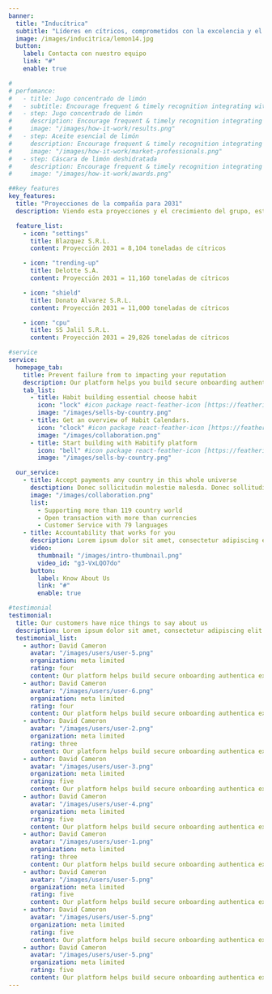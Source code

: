 ```yaml
---
banner:
  title: "Inducítrica"
  subtitle: "Líderes en cítricos, comprometidos con la excelencia y el desarrollo sostenible."
  image: /images/inducitrica/lemon14.jpg
  button:
    label: Contacta con nuestro equipo
    link: "#"
    enable: true

#
# perfomance:
#   - title: Jugo concentrado de limón
#   - subtitle: Encourage frequent & timely recognition integrating with communication tools
#   - step: Jugo concentrado de limón
#     description: Encourage frequent & timely recognition integrating with communication tools
#     image: "/images/how-it-work/results.png"
#   - step: Aceite esencial de limón
#     description: Encourage frequent & timely recognition integrating with communication tools
#     image: "/images/how-it-work/market-professionals.png"
#   - step: Cáscara de limón deshidratada
#     description: Encourage frequent & timely recognition integrating with communication tools
#     image: "/images/how-it-work/awards.png"

##key features
key_features:
  title: "Proyecciones de la compañía para 2031"
  description: Viendo esta proyecciones y el crecimiento del grupo, esto requiere la necesidad de poder montar una fabrica para industrializar su limón propio. Hoy el grupo cuenta con 35.000 Tn de fruta propia y la proyección de producción superara las 60.000 Tn en los próximos 5 años, esto lleva a solicitarles, poder entablar conversaciones con el objeto de  obtener un contrato de comercialización y aprovisionamiento con Coca Cola Company  

  feature_list:
    - icon: "settings"
      title: Blazquez S.R.L.
      content: Proyección 2031 = 8,104 toneladas de cítricos

    - icon: "trending-up"
      title: Delotte S.A.
      content: Proyección 2031 = 11,160 toneladas de cítricos

    - icon: "shield"
      title: Donato Alvarez S.R.L.
      content: Proyección 2031 = 11,000 toneladas de cítricos

    - icon: "cpu"
      title: SS Jalil S.R.L.
      content: Proyección 2031 = 29,826 toneladas de cítricos

#service
service:
  homepage_tab:
    title: Prevent failure from to impacting your reputation
    description: Our platform helps you build secure onboarding authentication experiences that retain and engage your users. We build the infrastructure, you can.
    tab_list:
      - title: Habit building essential choose habit
        icon: "lock" #icon package react-feather-icon [https://feathericons.com/]
        image: "/images/sells-by-country.png"
      - title: Get an overview of Habit Calendars.
        icon: "clock" #icon package react-feather-icon [https://feathericons.com/]
        image: "/images/collaboration.png"
      - title: Start building with Habitify platform
        icon: "bell" #icon package react-feather-icon [https://feathericons.com/]
        image: "/images/sells-by-country.png"

  our_service:
    - title: Accept payments any country in this whole universe
      desctiption: Donec sollicitudin molestie malesda. Donec sollitudin molestie malesuada. Mauris pellentesque nec, egestas non nisi. Cras ultricies ligula sed
      image: "/images/collaboration.png"
      list:
        - Supporting more than 119 country world
        - Open transaction with more than currencies
        - Customer Service with 79 languages
    - title: Accountability that works for you
      description: Lorem ipsum dolor sit amet, consectetur adipiscing elit. Morbi egestas Werat viverra id et aliquet. vulputate egestas sollicitudin.
      video:
        thumbnail: "/images/intro-thumbnail.png"
        video_id: "g3-VxLQO7do"
      button:
        label: Know About Us
        link: "#"
        enable: true

#testimonial
testimonial:
  title: Our customers have nice things to say about us
  description: Lorem ipsum dolor sit amet, consectetur adipiscing elit. Morbi egestas Werat viverra id et aliquet. vulputate egestas sollicitudin.
  testimonial_list:
    - author: David Cameron
      avatar: "/images/users/user-5.png"
      organization: meta limited
      rating: four
      content: Our platform helps build secure onboarding authentica experiences & engage your users. We build .
    - author: David Cameron
      avatar: "/images/users/user-6.png"
      organization: meta limited
      rating: four
      content: Our platform helps build secure onboarding authentica experiences & engage your users. We build .
    - author: David Cameron
      avatar: "/images/users/user-2.png"
      organization: meta limited
      rating: three
      content: Our platform helps build secure onboarding authentica experiences & engage your users. We build .
    - author: David Cameron
      avatar: "/images/users/user-3.png"
      organization: meta limited
      rating: five
      content: Our platform helps build secure onboarding authentica experiences & engage your users. We build .
    - author: David Cameron
      avatar: "/images/users/user-4.png"
      organization: meta limited
      rating: five
      content: Our platform helps build secure onboarding authentica experiences & engage your users. We build .
    - author: David Cameron
      avatar: "/images/users/user-1.png"
      organization: meta limited
      rating: three
      content: Our platform helps build secure onboarding authentica experiences & engage your users. We build .
    - author: David Cameron
      avatar: "/images/users/user-5.png"
      organization: meta limited
      rating: five
      content: Our platform helps build secure onboarding authentica experiences & engage your users. We build .
    - author: David Cameron
      avatar: "/images/users/user-5.png"
      organization: meta limited
      rating: five
      content: Our platform helps build secure onboarding authentica experiences & engage your users. We build .
    - author: David Cameron
      avatar: "/images/users/user-5.png"
      organization: meta limited
      rating: five
      content: Our platform helps build secure onboarding authentica experiences & engage your users. We build .
---
```


